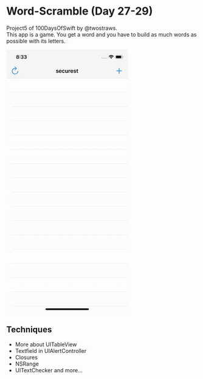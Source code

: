 # Word-Scramble (Day 27-29)
Project5 of 100DaysOfSwift by @twostraws. \
This app is a game. You get a word and you have to build as much words as possible with its letters.

![Word Scramble image](images/wordScramble.gif "Word Scramble")

## Techniques
- More about UITableView
- Textfield in UIAlertController
- Closures
- NSRange
- UITextChecker
and more...
